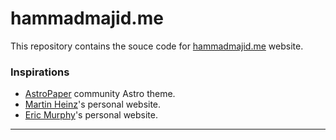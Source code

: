# hammadmajid.me

This repository contains the souce code for [hammadmajid.me](https://hammadmajid.me) website.

### Inspirations

- [AstroPaper](https://astro-paper.pages.dev) community Astro theme.
- [Martin Heinz](https://martinheinz.dev/)'s personal website.
- [Eric Murphy](https://ericmurphy.xyz/)'s personal website.

---

